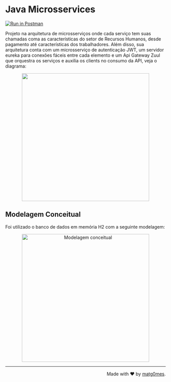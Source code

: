 # Java Microsservices

[![Run in Postman](https://run.pstmn.io/button.svg)](https://app.getpostman.com/run-collection/28c56943ab91d6036adc)

Projeto na arquitetura de microsserviços onde cada serviço tem suas chamadas coma as características do setor de Recursos Humanos, desde pagamento até características dos trabalhadores. Além disso, sua arquitetura conta com um microsserviço de autenticação JWT, um servidor eureka para conexões fáceis entre cada elemento e um Api Gateway Zuul que orquestra os serviços e auxilia os clients no consumo da API, veja o diagrama: 

<p align="center">
  <a target="_blank" href="https://i.pinimg.com/originals/68/5c/1d/685c1d34f97f72a24aa13b4f60789886.jpg">
    <img align="center" width="400" src="https://i.pinimg.com/originals/68/5c/1d/685c1d34f97f72a24aa13b4f60789886.jpg">
  </a>
<p/>

## Modelagem Conceitual 

Foi utilizado o banco de dados em memória H2 com a seguinte modelagem:

<p align="center">
  <a target="_blank" href="https://i.pinimg.com/originals/8b/4b/72/8b4b7229e50699ca387ce617b2dae4e3.jpg">
    <img alt="Modelagem conceitual" width="400" src="https://i.pinimg.com/originals/8b/4b/72/8b4b7229e50699ca387ce617b2dae4e3.jpg">
  </a>
<p/>

<hr />

<p  align="right">Made with ❤️ by <a href="https://github.com/matg0mes">matg0mes</a>.</p>
